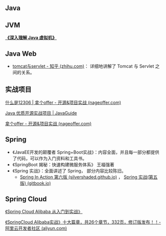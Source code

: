 ## Java





## JVM

**[《深入理解 Java 虚拟机》](https://book.douban.com/subject/34907497/)**





## Java Web

- [tomcat与servlet - 知乎 (zhihu.com)](https://zhuanlan.zhihu.com/p/465936851)：  详细地讲解了 Tomcat 与 Servlet 之间的关系。









## 实战项目

[什么是12306 | 拿个offer - 开源&项目实战 (nageoffer.com)](https://nageoffer.com/12306/#项目描述)

[Java 优质开源实战项目 | JavaGuide](https://javaguide.cn/open-source-project/practical-project.html)

[拿个offer - 开源&项目实战 (nageoffer.com)](https://nageoffer.com/)



## Spring

- 《JavaEE开发的颠覆者  Spring+Boot实战》：内容全面，并且每一部分都提供了代码，可以作为入门资料和工具书。
- 《SpringBoot 揭秘：快速构建微服务体系》 王福强著
- 《Spring 实战》：全面讲述了 Spring， 部分内容比较陈旧。
  - [Spring In Action  第六版 (silvershaded.github.io)](https://silvershaded.github.io/Spring-Save/Welcome.html) ， [ Spring 实战(第五版) (gitbook.io)](https://potoyang.gitbook.io/spring-in-action-v5/di-yi-bu-fen-spring-ji-chu)





## Spring Cloud

[《Spring Cloud Alibaba 从入门到实战》](https://developer.aliyun.com/article/778252)

[《SpringCloud Alibaba实战》十大篇章，共26个章节，332页，修订版发布！！-阿里云开发者社区 (aliyun.com)](https://developer.aliyun.com/article/1048473)